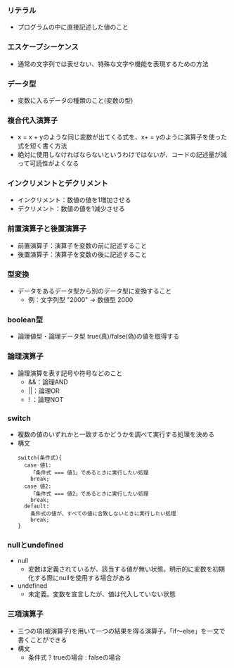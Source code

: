 ### リテラル
- プログラムの中に直接記述した値のこと

### エスケープシーケンス
- 通常の文字列では表せない、特殊な文字や機能を表現するための方法

### データ型
- 変数に入るデータの種類のこと(変数の型)

### 複合代入演算子
- x = x + yのような同じ変数が出てくる式を、x+ = yのように演算子を使った式を短く書く方法
- 絶対に使用しなければならないというわけではないが、コードの記述量が減って可読性がよくなる

### インクリメントとデクリメント
- インクリメント：数値の値を1増加させる
- デクリメント：数値の値を1減少させる

### 前置演算子と後置演算子
- 前置演算子：演算子を変数の前に記述すること
- 後置演算子：演算子を変数の後に記述すること

### 型変換
- データをあるデータ型から別のデータ型に変換すること
  - 例：文字列型 "2000" → 数値型 2000

### boolean型
- 論理値型・論理データ型 true(真)/false(偽)の値を取得する

### 論理演算子
- 論理演算を表す記号や符号などのこと
  - &&：論理AND
  - ||：論理OR
  - ! ：論理NOT

### switch
- 複数の値のいずれかと一致するかどうかを調べて実行する処理を決める
- 構文
  ```
  switch(条件式){
    case 値1:
      「条件式 === 値1」であるときに実行したい処理
      break;
    case 値2:
      「条件式 === 値2」であるときに実行したい処理
      break;
    default:
      条件式の値が、すべての値に合致しないときに実行したい処理
      break;
  }
  ```

### nullとundefined
- null
  - 変数は定義されているが、該当する値が無い状態。明示的に変数を初期化する際にnullを使用する場合がある
- undefined
  - 未定義。変数を宣言したが、値は代入していない状態

### 三項演算子
- 三つの項(被演算子)を用いて一つの結果を得る演算子。「if〜else」を一文で書くことができる
- 構文
  - 条件式 ? trueの場合 : falseの場合